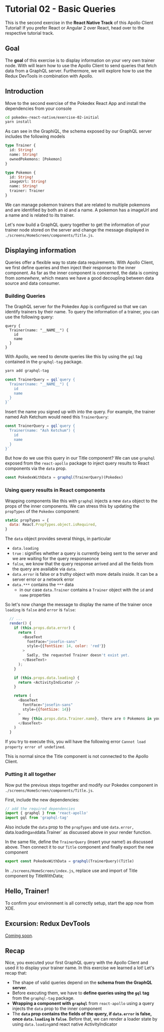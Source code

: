 # Tutorial 02 - Basic Queries

This is the second exercise in the **React Native Track** of this Apollo Client Tutorial!
If you prefer React or Angular 2 over React, head over to the respective tutorial track.

## Goal

The **goal** of this exercise is to display information on your very own trainer node.
With will learn how to use the Apollo Client to send queries that fetch data from a GraphQL server.
Furthermore, we will explore how to use the Redux DevTools in combination with Apollo.

## Introduction

Move to the second exercise of the Pokedex React App and install the dependencies from your console

```sh
cd pokedex-react-native/exercise-02-initial
yarn install
```

As  can see in the GraphiQL, the schema exposed by our GraphQL server includes the following models

```graphql
type Trainer {
  id: String!
  name: String!
  ownedPokemons: [Pokemon]
}

type Pokemon {
  id: String!
  imageUrl: String!
  name: String!
  trainer: Trainer
}
```

We can manage pokemon trainers that are related to multiple pokemons and are identified by both an id and a name.
A pokemon has a imageUrl and a name and is related to its trainer.

Let's now build a GraphQL query together to get the information of your trainer node stored on the server and
change the message displayed in `./screens/HomeScreen/components/Title.js`.

## Displaying information

Queries offer a flexible way to state data requirements. With Apollo Client, we first define queries and then
inject their response to the inner component.
As far as the inner component is concerned, the data is coming from *somewhere*, which means we have a
good decoupling between data source and data consumer.

### Building Queries

The GraphQL server for the Pokedex App is configured so that we can identify trainers by their name. To query the
information of a trainer, you can use the following query:

```
query {
  Trainer(name: "__NAME__") {
    id
    name
  }
}
```

With Apollo, we need to denote queries like this by using the `gql` tag contained in the `graphql-tag` package.

```sh
yarn add graphql-tag
```

```js
const TrainerQuery = gql`query {
  Trainer(name: "__NAME__") {
    id
    name
  }
}`
```

Insert the name you signed up with into the query. For example, the trainer named Ash Ketchum would need
this `TrainerQuery`:

```js
const TrainerQuery = gql`query {
  Trainer(name: "Ash Ketchum") {
    id
    name
  }
}`
```

But how do we use this query in our Title component? We can use `graphql` exposed from the `react-apollo` package
to inject query results to React components via the `data` prop.

```js
const PokedexWithData = graphql(TrainerQuery)(Pokedex)
```

### Using query results in React components

Wrapping components like this with `graphql` injects a new `data` object to the props of the inner components.
We can stress this by updating the `propTypes` of the `Pokedex` component:

```js
static propTypes = {
  data: React.PropTypes.object.isRequired,
}
```

The `data` object provides several things, in particular

* `data.loading`
 * `true` : signifies whether a query is currently being sent to the server and we are waiting for the query responseonce
 * `false`, we know that the query response arrived and all the fields from the query are available via `data`.
* `data.error` is false or a truthy object with more details inside. It can be a server error or a network error
* `data.***` contains the `***` data
  * in our case `data.Trainer` contains a `Trainer` object with the `id` and `name` properties

So let's now change the message to display the name of the trainer once `loading` is `false` and `error` is `false`:

```js
  // ...
  render() {
    if (this.props.data.error) {
      return (
        <BaseText
          fontFace="josefin-sans"
          style={{fontSize: 14, color: 'red'}}
        >
          Sadly, the requested Trainer doesn't exist yet.
        </BaseText>
      );
    }

    if (this.props.data.loading) {
      return <ActivityIndicator />
    }

    return (
      <BaseText
        fontFace="josefin-sans"
        style={{fontSize: 14}}
      >
        Hey {this.props.data.Trainer.name}, there are 0 Pokemons in your pokedex
      </BaseText>
    )
  }
```

If you try to execute this, you will have the following error `Cannot load property error of undefined`.

This is normal since the Title component is not connected to the Apollo Client.

### Putting it all together

Now put the previous steps together and modify our Pokedex component in `./screens/HomeScreen/components/Title.js`.

First, include the new dependencies:

```js
// add the required dependencies
import { graphql } from 'react-apollo'
import gql from 'graphql-tag'
```

Also include the `data` prop to the `propTypes` and use `data.error, `data.loading` and `data.Trainer` as discussed
above in your render function.

In the same file, define the `TrainerQuery` (insert your name!) as discussed above.
Then connect it to our `Title` component and finally export the new component

```js
export const PokedexWithData = graphql(TrainerQuery)(Title)
```

In `./screens/HomeScreen/index.js`, replace use and import of Title component by TitleWithData;

## Hello, Trainer!

To confirm your environment is all correctly setup, start the app now from XDE.

## Excursion: Redux DevTools

[Coming soon](/exercises/excursion-01).

## Recap

Nice, you executed your first GraphQL query with the Apollo Client and used it to display your trainer name.
In this exercise we learned a lot! Let's recap that:

* The shape of valid queries depend on the **schema from the GraphQL server**.
* Before executing them, we have to **define queries using the `gql` tag** from the `graphql-tag` package.
* **Wrapping a component with `graphql`** from `react-apollo` using a query injects the `data` prop to the inner component
* The **`data` prop contains the fields of the query, if `data.error` is false,  once `data.loading` is `false`**.
  Before that, we can render a loader state by using `data.loading`and react native ActivityIndicator
